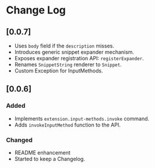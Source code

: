 # Change Log

## [0.0.7]

- Uses `body` field if the `description` misses.
- Introduces generic snippet expander mechanism.
- Exposes expander registration API: `registerExpander`.
- Renames `SnippetString` renderer to `Snippet`.
- Custom Exception for InputMethods.

## [0.0.6]

### Added

- Implements `extension.input-methods.invoke` command.
- Adds `invokeInputMethod` function to the API.

### Changed

- README enhancement
- Started to keep a Changelog.
